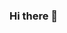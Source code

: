 ### Hi there 👋

<!--
**kimhaech/kimhaech** is a ✨ _special_ ✨ repository because its `README.md` (this file) appears on your GitHub profile.

### ME
- 한국외국어대학교(Hankuk University of Foreign Studies) / 컴퓨터공학부(Division of Computer Engineering)
- PnP (Game, web team)

### SNS
<a href="https://velog.io/@kimhaech" target="_blank"><img src="https://img.shields.io/badge/velog-#58FAAC?style=flat-square&logo=velog&logoColor=white"/></a>

